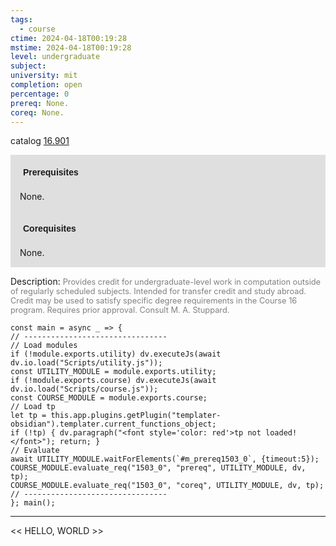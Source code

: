 ```yaml
---
tags:
  - course
ctime: 2024-04-18T00:19:28
mstime: 2024-04-18T00:19:28
level: undergraduate
subject: 
university: mit
completion: open
percentage: 0
prereq: None.
coreq: None.
---
```


catalog [16.901](http://student.mit.edu/catalog/m16b.html#16.901)

<span style="display: block; padding: 15px; background-color: rgb(100, 100, 100, 0.2);"><font id="m_prereq1503_0" style="display: block; font-family: Arial, sans-serif; font-weight: bold; padding: 5px">Prerequisites</font><br><span id="prereq1503_0">None.</span></span>
<span style="display: block; padding: 15px; background-color: rgb(100, 100, 100, 0.2);"><font id="m_coreq1503_0" style="display: block; font-family: Arial, sans-serif; font-weight: bold; padding: 5px">Corequisites</font><br><span id="coreq1503_0">None.</span></span>

<font style="">Description:</font>
<font style="color: grey; font-size: 0.8rem;">Provides credit for undergraduate-level work in computation outside of regularly scheduled subjects. Intended for transfer credit and study abroad. Credit may be used to satisfy specific degree requirements in the Course 16 program. Requires prior approval. Consult M. A. Stuppard.</font>

```dataviewjs
const main = async _ => {
// --------------------------------
// Load modules
if (!module.exports.utility) dv.executeJs(await dv.io.load("Scripts/utility.js"));
const UTILITY_MODULE = module.exports.utility;
if (!module.exports.course) dv.executeJs(await dv.io.load("Scripts/course.js"));
const COURSE_MODULE = module.exports.course;
// Load tp
let tp = this.app.plugins.getPlugin("templater-obsidian").templater.current_functions_object;
if (!tp) { dv.paragraph("<font style='color: red'>tp not loaded!</font>"); return; }
// Evaluate
await UTILITY_MODULE.waitForElements(`#m_prereq1503_0`, {timeout:5});
COURSE_MODULE.evaluate_req("1503_0", "prereq", UTILITY_MODULE, dv, tp);
COURSE_MODULE.evaluate_req("1503_0", "coreq", UTILITY_MODULE, dv, tp);
// --------------------------------
}; main();
```

---

<< HELLO, WORLD >>

